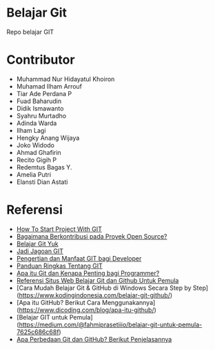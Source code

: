# Belajar Git

Repo belajar GIT

# Contributor

* Muhammad Nur Hidayatul Khoiron
* Muhamad Ilham Arrouf
* Tiar Ade Perdana P
* Fuad Baharudin
* Didik Ismawanto
* Syahru Murtadho
* Adinda Warda
* Ilham Lagi
* Hengky Anang Wijaya
* Joko Widodo
* Ahmad Ghafirin
* Recito Gigih P
* Redemtus Bagas Y.
* Amelia Putri
* Elansti Dian Astati

# Referensi

* [How To Start Project With GIT](https://gist.github.com/ilhamarrouf/d415405376f6f8c7e7bee028879b66e0)
* [Bagaimana Berkontribusi pada Proyek Open Source?](https://bertzzie.com/post/16/bagaimana-berkontribusi-pada-proyek-open-source)
* [Belajar Git Yuk](http://www.ariona.net/belajar-git-yuk/)
* [Jadi Jagoan GIT](https://www.idrails.com/series/jadi-jagoan-git)
* [Pengertian dan Manfaat GIT bagi Developer](https://idcloudhost.com/pengertian-dan-manfaat-git-bagi-developer/)
* [Panduan Ringkas Tentang GIT](http://rogerdudler.github.io/git-guide/index.id.html)
* [Apa itu Git dan Kenapa Penting bagi Programmer?](https://www.petanikode.com/git-untuk-pemula/)
* [Referensi Situs Web Belajar Git dan Github Untuk Pemula](http://www.okedroid.com/2016/09/referensi-situs-web-belajar-git-dan-github-untuk-pemula.html)
* [Cara Mudah Belajar Git & GitHub di Windows Secara Step by Step] (https://www.kodingindonesia.com/belajar-git-github/)
* [Apa itu GitHub? Berikut Cara Menggunakannya] (https://www.dicoding.com/blog/apa-itu-github/)
* [Belajar GIT untuk Pemula] (https://medium.com/@fahmiprasetiiio/belajar-git-untuk-pemula-7625c686c68f)
* [Apa Perbedaan Git dan GitHub? Berikut Penjelasannya](https://www.dicoding.com/blog/perbedaan-git-dan-github/)